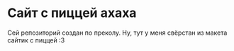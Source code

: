 # Сайт с пиццей ахаха

Сей репозиторий создан по преколу. Ну, тут у меня свёрстан из макета сайтик с пиццей :3